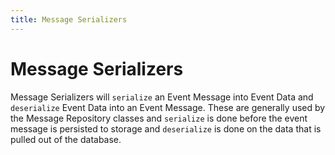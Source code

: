 ```yaml
---
title: Message Serializers
---
```


# Message Serializers

Message Serializers will `serialize` an Event Message into Event Data and
`deserialize` Event Data into an Event Message. These are generally used by the
Message Repository classes and `serialize` is done before the event message is
persisted to storage and `deserialize` is done on the data that is pulled out of
the database.
